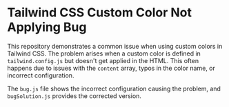 # Tailwind CSS Custom Color Not Applying Bug

This repository demonstrates a common issue when using custom colors in Tailwind CSS.  The problem arises when a custom color is defined in `tailwind.config.js` but doesn't get applied in the HTML.  This often happens due to issues with the `content` array, typos in the color name, or incorrect configuration.

The `bug.js` file shows the incorrect configuration causing the problem, and `bugSolution.js` provides the corrected version.